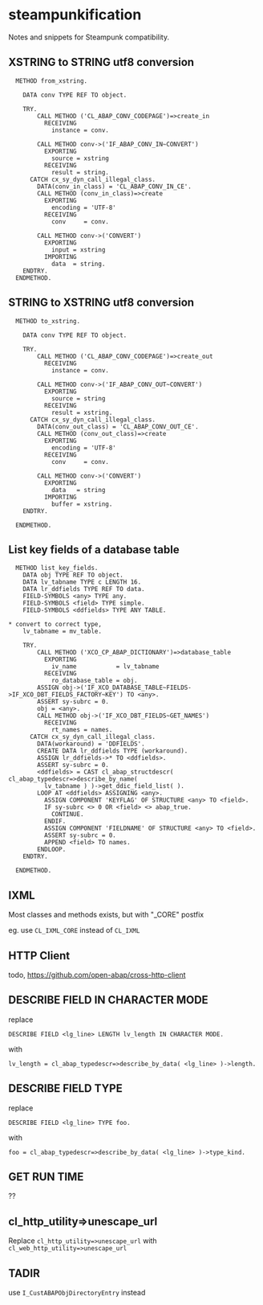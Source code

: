 # steampunkification
Notes and snippets for Steampunk compatibility.

## XSTRING to STRING utf8 conversion

```abap
  METHOD from_xstring.

    DATA conv TYPE REF TO object.

    TRY.
        CALL METHOD ('CL_ABAP_CONV_CODEPAGE')=>create_in
          RECEIVING
            instance = conv.

        CALL METHOD conv->('IF_ABAP_CONV_IN~CONVERT')
          EXPORTING
            source = xstring
          RECEIVING
            result = string.
      CATCH cx_sy_dyn_call_illegal_class.
        DATA(conv_in_class) = 'CL_ABAP_CONV_IN_CE'.
        CALL METHOD (conv_in_class)=>create
          EXPORTING
            encoding = 'UTF-8'
          RECEIVING
            conv     = conv.

        CALL METHOD conv->('CONVERT')
          EXPORTING
            input = xstring
          IMPORTING
            data  = string.
    ENDTRY.
  ENDMETHOD.
```

## STRING to XSTRING utf8 conversion

```abap
  METHOD to_xstring.

    DATA conv TYPE REF TO object.

    TRY.
        CALL METHOD ('CL_ABAP_CONV_CODEPAGE')=>create_out
          RECEIVING
            instance = conv.

        CALL METHOD conv->('IF_ABAP_CONV_OUT~CONVERT')
          EXPORTING
            source = string
          RECEIVING
            result = xstring.
      CATCH cx_sy_dyn_call_illegal_class.
        DATA(conv_out_class) = 'CL_ABAP_CONV_OUT_CE'.
        CALL METHOD (conv_out_class)=>create
          EXPORTING
            encoding = 'UTF-8'
          RECEIVING
            conv     = conv.

        CALL METHOD conv->('CONVERT')
          EXPORTING
            data   = string
          IMPORTING
            buffer = xstring.
    ENDTRY.

  ENDMETHOD.
```

## List key fields of a database table

```abap
  METHOD list_key_fields.
    DATA obj TYPE REF TO object.
    DATA lv_tabname TYPE c LENGTH 16.
    DATA lr_ddfields TYPE REF TO data.
    FIELD-SYMBOLS <any> TYPE any.
    FIELD-SYMBOLS <field> TYPE simple.
    FIELD-SYMBOLS <ddfields> TYPE ANY TABLE.

* convert to correct type,
    lv_tabname = mv_table.

    TRY.
        CALL METHOD ('XCO_CP_ABAP_DICTIONARY')=>database_table
          EXPORTING
            iv_name           = lv_tabname
          RECEIVING
            ro_database_table = obj.
        ASSIGN obj->('IF_XCO_DATABASE_TABLE~FIELDS->IF_XCO_DBT_FIELDS_FACTORY~KEY') TO <any>.
        ASSERT sy-subrc = 0.
        obj = <any>.
        CALL METHOD obj->('IF_XCO_DBT_FIELDS~GET_NAMES')
          RECEIVING
            rt_names = names.
      CATCH cx_sy_dyn_call_illegal_class.
        DATA(workaround) = 'DDFIELDS'.
        CREATE DATA lr_ddfields TYPE (workaround).
        ASSIGN lr_ddfields->* TO <ddfields>.
        ASSERT sy-subrc = 0.
        <ddfields> = CAST cl_abap_structdescr( cl_abap_typedescr=>describe_by_name(
          lv_tabname ) )->get_ddic_field_list( ).
        LOOP AT <ddfields> ASSIGNING <any>.
          ASSIGN COMPONENT 'KEYFLAG' OF STRUCTURE <any> TO <field>.
          IF sy-subrc <> 0 OR <field> <> abap_true.
            CONTINUE.
          ENDIF.
          ASSIGN COMPONENT 'FIELDNAME' OF STRUCTURE <any> TO <field>.
          ASSERT sy-subrc = 0.
          APPEND <field> TO names.
        ENDLOOP.
    ENDTRY.

  ENDMETHOD.
```

## IXML

Most classes and methods exists, but with "_CORE" postfix

eg. use `CL_IXML_CORE` instead of `CL_IXML`

## HTTP Client

todo, https://github.com/open-abap/cross-http-client

## DESCRIBE FIELD IN CHARACTER MODE

replace

`DESCRIBE FIELD <lg_line> LENGTH lv_length IN CHARACTER MODE.`

with

`lv_length = cl_abap_typedescr=>describe_by_data( <lg_line> )->length.`

## DESCRIBE FIELD TYPE

replace

`DESCRIBE FIELD <lg_line> TYPE foo.`

with

`foo = cl_abap_typedescr=>describe_by_data( <lg_line> )->type_kind.`

## GET RUN TIME

??

## cl_http_utility=>unescape_url

Replace `cl_http_utility=>unescape_url` with `cl_web_http_utility=>unescape_url`

## TADIR

use `I_CustABAPObjDirectoryEntry` instead
